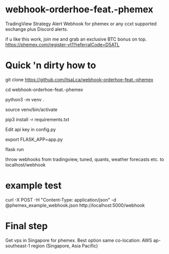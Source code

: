 # webhook-orderhoe-feat.-phemex
TradingView Strategy Alert Webhook for phemex or any ccxt supported exchange plus Discord alerts.

if u like this work, join me and grab an exclusive BTC bonus on top. https://phemex.com/register-vt1?referralCode=D5ATL


# Quick 'n dirty how to


git clone https://github.com/itsaLca/webhook-orderhoe-feat.-phemex

cd webhook-orderhoe-feat.-phemex

python3 -m venv .

source venv/bin/activate

pip3 install -r requirements.txt

Edit api key in config.py

export FLASK_APP=app.py

flask run

throw webhooks from tradingview, tuned, quants, weather forecasts etc. to localhost/webhook 

# example test

curl -X POST -H "Content-Type: application/json" -d @phemex_example_webhook.json http://localhost:5000/webhook

# Final step

Get vps in Singapore for phemex. Best option same co-location: AWS ap-southeast-1 region (Singapore, Asia Pacific)
